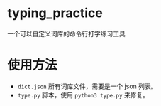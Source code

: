 # typing_practice
一个可以自定义词库的命令行打字练习工具

# 使用方法
- `dict.json` 所有词库文件，需要是一个 json 列表。
- `type.py` 脚本，使用 `python3 type.py` 来修复。
